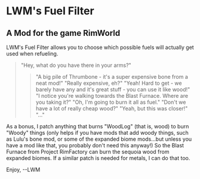 # LWM's Fuel Filter
## A Mod for the game RimWorld

LWM's Fuel Filter allows you to choose which possible fuels will actually get used when refueling.

>"Hey, what do you have there in your arms?"
> >"A big pile of Thrumbone - it's a super expensive bone from a neat mod!"
>"Really expensive, eh?"
> >"Yeah!  Hard to get - we barely have any and it's great stuff - you can use it like wood!"
>"I notice you're walking towards the Blast Furnace. Where are you taking it?"
> >"Oh, I'm going to burn it all as fuel."
>"Don't we have a lot of really cheap wood?"
> >"Yeah, but this was closer!"
>"..."

As a bonus, I patch anything that burns "WoodLog" (that is, wood) to burn "Woody" things (only helps if you have mods that add woody things, such as Lulu's bone mod, or some of the expanded biome mods...but unless you have a mod like that, you probably don't need this anyway!)  So the Blast Furnace from Project RimFactory can burn the sequoia wood from expanded biomes.  If a similar patch is needed for metals, I can do that too.

Enjoy, --LWM
